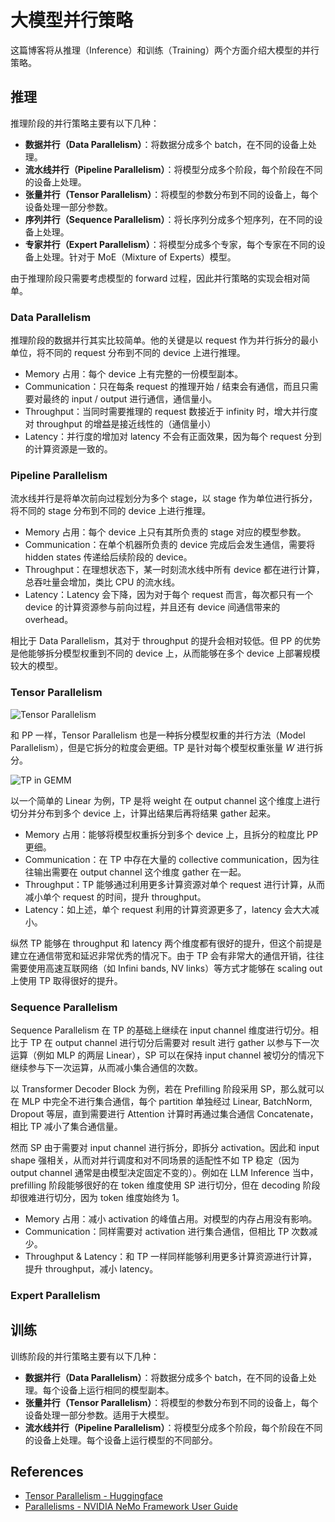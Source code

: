 # 大模型并行策略

这篇博客将从推理（Inference）和训练（Training）两个方面介绍大模型的并行策略。

## 推理

推理阶段的并行策略主要有以下几种：

- **数据并行（Data Parallelism）**：将数据分成多个 batch，在不同的设备上处理。
- **流水线并行（Pipeline Parallelism）**：将模型分成多个阶段，每个阶段在不同的设备上处理。
- **张量并行（Tensor Parallelism）**：将模型的参数分布到不同的设备上，每个设备处理一部分参数。
- **序列并行（Sequence Parallelism）**：将长序列分成多个短序列，在不同的设备上处理。
- **专家并行（Expert Parallelism）**：将模型分成多个专家，每个专家在不同的设备上处理。针对于 MoE（Mixture of Experts）模型。

由于推理阶段只需要考虑模型的 forward 过程，因此并行策略的实现会相对简单。

### Data Parallelism

推理阶段的数据并行其实比较简单。他的关键是以 request 作为并行拆分的最小单位，将不同的 request 分布到不同的 device 上进行推理。

- Memory 占用：每个 device 上有完整的一份模型副本。
- Communication：只在每条 request 的推理开始 / 结束会有通信，而且只需要对最终的 input / output 进行通信，通信量小。
- Throughput：当同时需要推理的 request 数接近于 infinity 时，增大并行度对 throughput 的增益是接近线性的（通信量小）
- Latency：并行度的增加对 latency 不会有正面效果，因为每个 request 分到的计算资源是一致的。

### Pipeline Parallelism

流水线并行是将单次前向过程划分为多个 stage，以 stage 作为单位进行拆分，将不同的 stage 分布到不同的 device 上进行推理。

- Memory 占用：每个 device 上只有其所负责的 stage 对应的模型参数。
- Communication：在单个机器所负责的 device 完成后会发生通信，需要将 hidden states 传递给后续阶段的 device。
- Throughput：在理想状态下，某一时刻流水线中所有 device 都在进行计算，总吞吐量会增加，类比 CPU 的流水线。
- Latency：Latency 会下降，因为对于每个 request 而言，每次都只有一个 device 的计算资源参与前向过程，并且还有 device 间通信带来的 overhead。

相比于 Data Parallelism，其对于 throughput 的提升会相对较低。但 PP 的优势是他能够拆分模型权重到不同的 device 上，从而能够在多个 device 上部署规模较大的模型。

### Tensor Parallelism

![Tensor Parallelism](https://docs.nvidia.com/nemo-framework/user-guide/latest/_images/tp2.png)

和 PP 一样，Tensor Parallelism 也是一种拆分模型权重的并行方法（Model Parallelism），但是它拆分的粒度会更细。TP 是针对每个模型权重张量 $W$ 进行拆分。

![TP in GEMM](https://huggingface.co/datasets/huggingface/documentation-images/resolve/main/tgi/TP.png)

以一个简单的 Linear 为例，TP 是将 weight 在 output channel 这个维度上进行切分并分布到多个 device 上，计算出结果后再将结果 gather 起来。

- Memory 占用：能够将模型权重拆分到多个 device 上，且拆分的粒度比 PP 更细。
- Communication：在 TP 中存在大量的 collective communication，因为往往输出需要在 output channel 这个维度 gather 在一起。
- Throughput：TP 能够通过利用更多计算资源对单个 request 进行计算，从而减小单个 request 的时间，提升 throughput。
- Latency：如上述，单个 request 利用的计算资源更多了，latency 会大大减小。

纵然 TP 能够在 throughput 和 latency 两个维度都有很好的提升，但这个前提是建立在通信带宽和延迟非常优秀的情况下。由于 TP 会有非常大的通信开销，往往需要使用高速互联网络（如 Infini bands, NV links）等方式才能够在 scaling out 上使用 TP 取得很好的提升。

### Sequence Parallelism

Sequence Parallelism 在 TP 的基础上继续在 input channel 维度进行切分。相比于 TP 在 output channel 进行切分后需要对 result 进行 gather 以参与下一次运算（例如 MLP 的两层 Linear），SP 可以在保持 input channel 被切分的情况下继续参与下一次运算，从而减小集合通信的次数。

以 Transformer Decoder Block 为例，若在 Prefilling 阶段采用 SP，那么就可以在 MLP 中完全不进行集合通信，每个 partition 单独经过 Linear, BatchNorm, Dropout 等层，直到需要进行 Attention 计算时再通过集合通信 Concatenate，相比 TP 减小了集合通信量。

然而 SP 由于需要对 input channel 进行拆分，即拆分 activation。因此和 input shape 强相关，从而对并行调度和对不同场景的适配性不如 TP 稳定（因为 output channel 通常是由模型决定固定不变的）。例如在 LLM Inference 当中，prefilling 阶段能够很好的在 token 维度使用 SP 进行切分，但在 decoding 阶段却很难进行切分，因为 token 维度始终为 1。

- Memory 占用：减小 activation 的峰值占用。对模型的内存占用没有影响。
- Communication：同样需要对 activation 进行集合通信，但相比 TP 次数减少。
- Throughput & Latency：和 TP 一样同样能够利用更多计算资源进行计算，提升 throughput，减小 latency。

### Expert Parallelism

## 训练

训练阶段的并行策略主要有以下几种：

- **数据并行（Data Parallelism）**：将数据分成多个 batch，在不同的设备上处理。每个设备上运行相同的模型副本。
- **张量并行（Tensor Parallelism）**：将模型的参数分布到不同的设备上，每个设备处理一部分参数。适用于大模型。
- **流水线并行（Pipeline Parallelism）**：将模型分成多个阶段，每个阶段在不同的设备上处理。每个设备上运行模型的不同部分。

## References

- [Tensor Parallelism - Huggingface](https://huggingface.co/docs/text-generation-inference/en/conceptual/tensor_parallelism)
- [Parallelisms - NVIDIA NeMo Framework User Guide](https://docs.nvidia.com/nemo-framework/user-guide/latest/nemotoolkit/features/parallelisms.html#tensor-parallelism)
